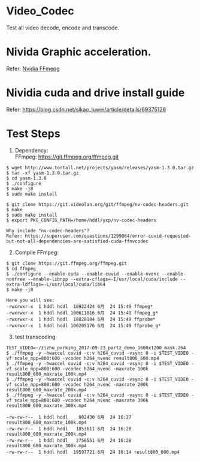 # Video_Codec
Test all video decode, encode and transcode.

# Nivida Graphic acceleration.
Refer: [Nvidia FFmepg](https://developer.nvidia.com/ffmpeg)

# Nividia cuda and drive install guide 
Refer: https://blog.csdn.net/sikao_luwei/article/details/69375126

# Test Steps
  1. Dependency:  <br>
     FFmpeg: https://git.ffmpeg.org/ffmpeg.git<br>

    $ wget http://www.tortall.net/projects/yasm/releases/yasm-1.3.0.tar.gz
    $ tar -xf yasm-1.3.0.tar.gz
    $ cd yasm-1.3.0
    $ ./configure
    $ make -j8
    $ sudo make install

    $ git clone https://git.videolan.org/git/ffmpeg/nv-codec-headers.git
    $ make
    $ sudo make install
    $ export PKG_CONFIG_PATH=/home/hddl/yxp/nv-codec-headers
    
    Why include "nv-codec-headers"? 
    Refer: https://superuser.com/questions/1299064/error-cuvid-requested-but-not-all-dependencies-are-satisfied-cuda-ffnvcodec
    
   2. Compile FFmpeg: <br>
   
    $ git clone https://git.ffmpeg.org/ffmpeg.git
    $ cd ffmpeg
    $ ./configure --enable-cuda --enable-cuvid --enable-nvenc --enable-nonfree --enable-libnpp --extra-cflags=-I/usr/local/cuda/include --extra-ldflags=-L/usr/local/cuda/lib64
    $ make -j8
    
    Here you will see:
    -rwxrwxr-x  1 hddl hddl  18922424 6月  24 15:49 ffmpeg*
    -rwxrwxr-x  1 hddl hddl 100611816 6月  24 15:49 ffmpeg_g*
    -rwxrwxr-x  1 hddl hddl  18828184 6月  24 15:49 ffprobe*
    -rwxrwxr-x  1 hddl hddl 100205176 6月  24 15:49 ffprobe_g*
    
  3. test transcoding
  
    TEST_VIDEO=~/zizhu_parking_2017-09-23_partz_demo_1600x1200_mask.264
    $ ./ffmpeg -y -hwaccel cuvid -c:v h264_cuvid -vsync 0 -i $TEST_VIDEO -vf scale_npp=800:600 -vcodec h264_nvenc result800_600.mp4
    $ ./ffmpeg -y -hwaccel cuvid -c:v h264_cuvid -vsync 0 -i $TEST_VIDEO -vf scale_npp=800:600 -vcodec h264_nvenc -maxrate 100k result800_600_maxrate_100k.mp4
    $ ./ffmpeg -y -hwaccel cuvid -c:v h264_cuvid -vsync 0 -i $TEST_VIDEO -vf scale_npp=800:600 -vcodec h264_nvenc -maxrate 200k result800_600_maxrate_200k.mp4
    $ ./ffmpeg -y -hwaccel cuvid -c:v h264_cuvid -vsync 0 -i $TEST_VIDEO -vf scale_npp=800:600 -vcodec h264_nvenc -maxrate 300k result800_600_maxrate_300k.mp4
    
    -rw-rw-r--  1 hddl hddl    902430 6月  24 16:27 result800_600_maxrate_100k.mp4
    -rw-rw-r--  1 hddl hddl   1853611 6月  24 16:28 result800_600_maxrate_200k.mp4
    -rw-rw-r--  1 hddl hddl   2756551 6月  24 16:28 result800_600_maxrate_300k.mp4
    -rw-rw-r--  1 hddl hddl  19597721 6月  24 16:14 result800_600.mp4

    
